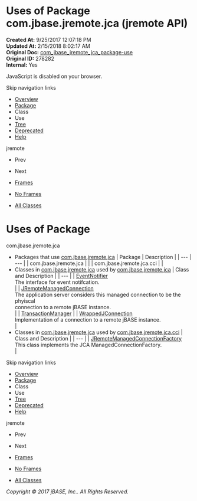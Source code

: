 # Uses of Package com.jbase.jremote.jca (jremote   API)

**Created At:** 9/25/2017 12:07:18 PM  
**Updated At:** 2/15/2018 8:02:17 AM  
**Original Doc:** [com_jbase_jremote_jca_package-use](https://docs.jbase.com/39258-jca/com_jbase_jremote_jca_package-use)  
**Original ID:** 278282  
**Internal:** Yes  

<!--<br>    try {<br>        if (location.href.indexOf('is-external=true') == -1) {<br>            parent.document.title="Uses of Package com.jbase.jremote.jca (jremote   API)";<br>        }<br>    }<br>    catch(err) {<br>    }<br>//-->
JavaScript is disabled on your browser.

Skip navigation links

- [Overview](../../../../overview-summary.html)
- [Package](./../com.jbase.jremote.jca-%28jremote---api%29)
- Class
- Use
- [Tree](./../com.jbase.jremote.jca-class-hierarchy-%28jremote---api%29)
- [Deprecated](../../../../deprecated-list.html)
- [Help](../../../../help-doc.html)


jremote <br>

- Prev
- Next


- [Frames](./.)
- [No Frames](./.)


- [All Classes](../../../../allclasses-noframe.html)


<!--<br>  allClassesLink = document.getElementById("allclasses\_navbar\_top");<br>  if(window==top) {<br>    allClassesLink.style.display = "block";<br>  }<br>  else {<br>    allClassesLink.style.display = "none";<br>  }<br>  //-->

# Uses of Package
com.jbase.jremote.jca

- Packages that use [com.jbase.jremote.jca](./../com.jbase.jremote.jca-%28jremote---api%29) | Package | Description |
| --- | --- |
| com.jbase.jremote.jca |   |
| com.jbase.jremote.jca.cci |   |
- Classes in [com.jbase.jremote.jca](./../com.jbase.jremote.jca-%28jremote---api%29) used by [com.jbase.jremote.jca](./../com.jbase.jremote.jca-%28jremote---api%29) | Class and Description |
| --- |
| [EventNotifier](../../../../com/jbase/jremote/jca/class-use/EventNotifier.html#com.jbase.jremote.jca)<br>The interface for event notifcation.<br> |
| [JRemoteManagedConnection](../../../../com/jbase/jremote/jca/class-use/JRemoteManagedConnection.html#com.jbase.jremote.jca)<br>The application server considers this managed connection to be the phyiscal<br> connection to a remote jBASE instance.<br> |
| [TransactionManager](../../../../com/jbase/jremote/jca/class-use/TransactionManager.html#com.jbase.jremote.jca)  |
| [WrappedJConnection](../../../../com/jbase/jremote/jca/class-use/WrappedJConnection.html#com.jbase.jremote.jca)<br>Implementation of a connection to a remote jBASE instance.<br> |
- Classes in [com.jbase.jremote.jca](./../com.jbase.jremote.jca-%28jremote---api%29) used by [com.jbase.jremote.jca.cci](./../com.jbase.jremote.jca-%28jremote---api%29) | Class and Description |
| --- |
| [JRemoteManagedConnectionFactory](../../../../com/jbase/jremote/jca/class-use/JRemoteManagedConnectionFactory.html#com.jbase.jremote.jca.cci)<br>This class implements the JCA ManagedConnectionFactory.<br> |

Skip navigation links

- [Overview](../../../../overview-summary.html)
- [Package](./../com.jbase.jremote.jca-%28jremote---api%29)
- Class
- Use
- [Tree](./../com.jbase.jremote.jca-class-hierarchy-%28jremote---api%29)
- [Deprecated](../../../../deprecated-list.html)
- [Help](../../../../help-doc.html)


jremote <br>

- Prev
- Next


- [Frames](./.)
- [No Frames](./.)


- [All Classes](../../../../allclasses-noframe.html)


<!--<br>  allClassesLink = document.getElementById("allclasses\_navbar\_bottom");<br>  if(window==top) {<br>    allClassesLink.style.display = "block";<br>  }<br>  else {<br>    allClassesLink.style.display = "none";<br>  }<br>  //-->

*Copyright © 2017 jBASE, Inc.. All Rights Reserved.*
